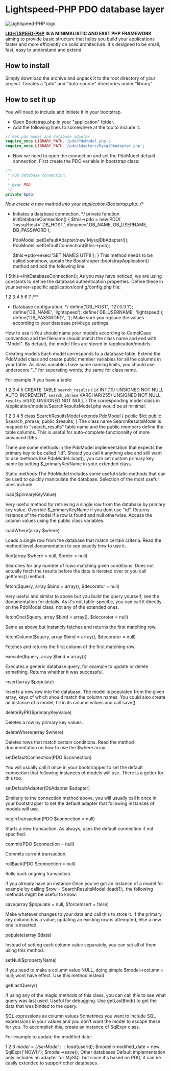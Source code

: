 Lightspeed-PHP PDO database layer
=================================

![Lightspeed-PHP logo](http://lightspeed-php.com/images/logo.png "Lightspeed-PHP")

**[LIGHTSPEED-PHP](http://lightspeed-php.com) IS A MINIMALISTIC AND FAST PHP FRAMEWORK** aiming to provide basic structure that helps you build your applications faster and more efficiently on solid architecture. It's designed to be small, fast, easy to understand and extend.


How to install
--------------
Simply download the archive and unpack it to the root directory of your project. Creates a "pdo" and "data-source" directories under "library".


How to set it up
----------------
You will need to include and initiate it in your bootstrap.

* Open Bootstrap.php in your "application" folder.
* Add the following lines to somewhere at the top to include it:
```php
// Get pdo model and database adapter
require_once LIBRARY_PATH.'/pdo/PdoModel.php';
require_once LIBRARY_PATH.'/pdo/Adapters/MysqlDbAdapter.php';
```
* Now we need to open the connection and set the PdoModel default connection. First create the PDO variable in bootstrap class:
```php
/**
 * PDO database connection.
 * 
 * @var PDO
 */
private $pdo;
```
*Now create a new method into your application/Bootstrap.php:
/**
 * Initiates a database connection.
 */
private function initDatabaseConnection() {
    $this->pdo = new PDO(
        'mysql:host='.DB_HOST.';dbname='.DB_NAME, DB_USERNAME, DB_PASSWORD
    );
 
    PdoModel::setDefaultAdapter(new MysqlDbAdapter());
    PdoModel::setDefaultConnection($this->pdo);
 
    $this->pdo->exec('SET NAMES UTF8');
}
This method needs to be called somehow, update the Boostrapper::bootstrapApplication() method and add the following line:

1
$this->initDatabaseConnection();
As you may have noticed, we are using constants to define the database authentication properties. Define these in your server-specific application/config/config.php file:

1
2
3
4
5
6
7
/**
 * Database configuration.
 */
define('DB_HOST', '127.0.0.1');
define('DB_NAME', 'lightspeed');
define('DB_USERNAME', 'lightspeed');
define('DB_PASSWORD', '');
Make sure you replace the values according to your database privilege settings.

How to use it
You should name your models according to CamelCase convention and the filename should match the class name and end with "Model". By default, the model files are stored in /application/models.

Creating models
Each model corresponds to a database table. Extend the PdoModel class and create public member variables for all the columns in your table. As class variables have some naming limits, you should use underscore "_" for seperating words, the same for class name.

For example if you have a table:

1
2
3
4
5
CREATE TABLE `search_results` (
  `id` INT(10) UNSIGNED NOT NULL AUTO_INCREMENT,
  `search_phrase` VARCHAR(255) UNSIGNED NOT NULL,
  `results` int(10) UNSIGNED NOT NULL
)
The corresponding model class in /application/models/SearchResultsModel.php would be at minimal:

1
2
3
4
5
class SearchResultsModel extends PdoModel {
    public $id;
    public $search_phrase;
    public $results;
}
The class name SearchResultsModel is mapped to "search_results" table name and the public members define the table columns. This is useful for auto-complete functionality of more advanced IDEs.

There are some methods in the PdoModel implementation that expects the primary key to be called "id". Should you call it anything else and still want to use methods like PdoModel::load(), you can set custom primary key name by setting $_primaryKeyName in your extended class.

Static methods
The PdoModel includes some useful static methods that can be used to quickly manipulate the database. Selection of the most useful ones include:

load($primaryKeyValue)

Very useful method for retrieving a single row from the database by primary key value. Override $_primaryKeyName if you dont use "id". Returns instance of the model if a row is found and null otherwise. Access the column values using the public class variables.

loadWhere(array $where)

Loads a single row from the database that match certain criteria. Read the method-level documentation to see exactly how to use it.

find(array $where = null, $order = null)

Searches for any number of rows matching given conditions. Does not actually fetch the results before the data is iterated over or you call getItems() method.

fetch($query, array $bind = array(), $decorator = null)

Very useful and similar to above but you build the query yourself, see the documentation for details. As it's not table-specific, you can call it directly on the PdoModel class, not any of the extended ones.

fetchOne($query, array $bind = array(), $decorator = null)

Same as above but instancly fetches and returns the first matching row.

fetchColumn($query, array $bind = array(), $decorator = null)

Fetches and returns the first column of the first matching row.

execute($query, array $bind = array())

Executes a generic database query, for example to update or delete something. Returns whether it was successful.

insert(array $populate)

Inserts a new row into the database. The model is populated from the given array, keys of which should match the column names. You could also create an instance of a model, fill in its column values and call save().

deleteByPK($primaryKeyValue)

Deletes a row by primary key values.

deleteWhere(array $where)

Deletes rows that match certain conditions. Read the method documentation on how to use the $where array.

setDefaultConnection(PDO $connection)

You will usually call it once in your bootstrapper to set the default connection that following instances of models will use. There is a getter for this too.

setDefaultAdapter(DbAdapter $adapter)

Similarly to the connection method above, you will usually call it once in your bootstrapper to set the default adapter that following instances of models will use.

beginTransaction(PDO $connection = null)

Starts a new transaction. As always, uses the default connection if not specified.

commit(PDO $connection = null)

Commits current transaction.

rollBack(PDO $connection = null)

Rolls back ongoing transaction.

If you already have an instance
Once you've got an instance of a model for example by calling $row = SearchResultsModel::load(1);, the following methods might be useful to know:

save(array $populate = null, $forceInsert = false)

Make whatever changes to your data and call this to store it. If the primary key column has a value, updating an existing row is attempted, else a new one is inserted.

populate(array $data)

Instead of setting each column value separately, you can set all of them using this method.

setNull($propertyName)

If you need to make a column value NULL, doing simple $model->column = null; wont have effect. Use this method instead.

getLastQuery()

If using any of the magic methods of this class, you can call this to see what query was last used. Useful for debugging. Use getLastBind() to get the data that was binded to the query.

SQL expressions as column values
Sometimes you want to include SQL expressions in your values and you don't want the model to escape these for you. To accomplish this, create an instance of SqlExpr class.

For example to update the modified date:

1
2
3
$model = UserModel::load($userId);
$model->modified_date = new SqlExpr('NOW()');
$model->save();
Other databases
Default implementation only includes an adapter for MySQL but since it's based on PDO, it can be easily extended to support other databases.